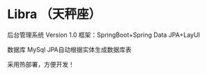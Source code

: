 # Libra （天秤座）
后台管理系统 Version 1.0
框架：SpringBoot+Spring Data JPA+LayUI 

数据库 MySql JPA自动根据实体生成数据库表

采用热部署，方便开发！
